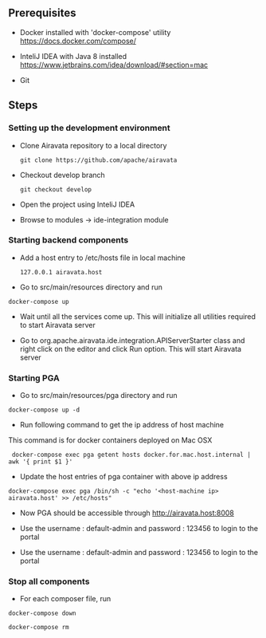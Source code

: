 ## Prerequisites

* Docker installed with 'docker-compose' utility
  https://docs.docker.com/compose/

* InteliJ IDEA with Java 8 installed
  https://www.jetbrains.com/idea/download/#section=mac

* Git

## Steps

### Setting up the development environment

* Clone Airavata repository to a local directory

  ```git clone https://github.com/apache/airavata```

* Checkout develop branch

  ```git checkout develop```

* Open the project using InteliJ IDEA

* Browse to modules -> ide-integration module

### Starting backend components

* Add a host entry to /etc/hosts file in local machine

  ```127.0.0.1 airavata.host```

* Go to src/main/resources directory and run 

 ```docker-compose up```

* Wait until all the services come up. This will initialize all utilities required to start Airavata server

* Go to org.apache.airavata.ide.integration.APIServerStarter class and right click on the editor and click Run option. This will start Airavata server

### Starting PGA

* Go to src/main/resources/pga directory and run 

 ```docker-compose up -d```

* Run following command to get the ip address of host machine

 This command is for docker containers deployed on Mac OSX  

 ``` docker-compose exec pga getent hosts docker.for.mac.host.internal | awk '{ print $1 }'```

* Update the host entries of pga container with above ip address

 ```docker-compose exec pga /bin/sh -c "echo '<host-machine ip> airavata.host' >> /etc/hosts"```

* Now PGA should be accessible through http://airavata.host:8008

* Use the username : default-admin and password : 123456 to login to the portal
* Use the username : default-admin and password : 123456 to login to the portal

### Stop all components

* For each composer file, run 

 ```docker-compose down```
 
 ```docker-compose rm```